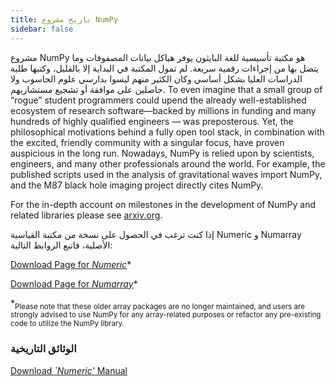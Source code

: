 ```yaml
---
title: تاريخ مشروع NumPy
sidebar: false
---
```


مشروع NumPy هو مكتبة تأسيسية للغة البايثون يوفر هياكل بيانات المصفوفات وما يتصل بها من إجراءات رقمية سريعة. لم تمول المكتبة في البداية إلا بالقليل، وكتبها طلبة الدراسات العليا بشكل أساسي وكان الكثير منهم ليسوا بدارسي علوم الحاسوب ولا حاصلين على موافقة أو تشجيع مستشاريهم. To even imagine that a small group of “rogue” student programmers could upend the already well-established ecosystem of research software—backed by millions in funding and many hundreds of highly qualified engineers — was preposterous. Yet, the philosophical motivations behind a fully open tool stack, in combination with the excited, friendly community with a singular focus, have proven auspicious in the long run.  Nowadays, NumPy is relied upon by scientists, engineers, and many other professionals around the world. For example, the published scripts used in the analysis of gravitational waves import NumPy, and the M87 black hole imaging project directly cites NumPy.

For the in-depth account on milestones in the development of NumPy and related libraries please see [arxiv.org](https://arxiv.org/abs/1907.10121).

إذا كنت ترغب في الحصول على نسخة من مكتبة القياسية Numeric و Numarray الأصلية، فاتبع الروابط التالية:

[Download Page for _Numeric_](https://sourceforge.net/projects/numpy/files/Old%20Numeric/)\*

[Download Page for _Numarray_](https://sourceforge.net/projects/numpy/files/Old%20Numarray/)\*

\*<sub>Please note that these older array packages are no longer maintained, and users are strongly advised to use NumPy for any array-related purposes or refactor any pre-existing code to utilize the NumPy library.</sub>

### الوثائق التاريخية

[Download _\`Numeric'_ Manual](static/numeric-manual.pdf)
